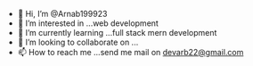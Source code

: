 - 👋 Hi, I’m @Arnab199923
- 👀 I’m interested in ...web development
- 🌱 I’m currently learning ...full stack mern development
- 💞️ I’m looking to collaborate on ...
- 📫 How to reach me ...send me mail on devarb22@gmail.com

<!---
Arnab199923/Arnab199923 is a ✨ special ✨ repository because its `README.md` (this file) appears on your GitHub profile.
You can click the Preview link to take a look at your changes.
--->
